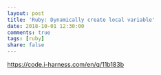 ```yaml
---
layout: post
title: 'Ruby: Dynamically create local variable'
date: 2018-10-01 12:30:00
comments: true
tags: [ruby]
share: false
---
```

https://code.i-harness.com/en/q/11b183b
